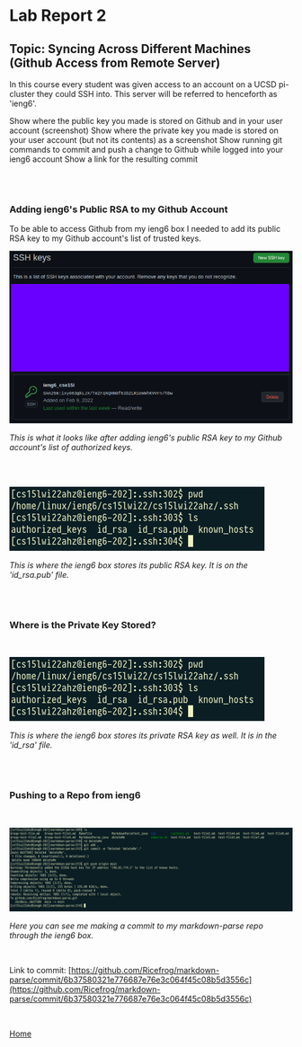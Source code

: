 # Lab Report 2

## Topic: Syncing Across Different Machines (Github Access from Remote Server)

In this course every student was given access to an account on a UCSD pi-cluster they could SSH into. This server will be referred to henceforth as 'ieng6'. 

Show where the public key you made is stored on Github and in your user account (screenshot)
Show where the private key you made is stored on your user account (but not its contents) as a screenshot
Show running git commands to commit and push a change to Github while logged into your ieng6 account
Show a link for the resulting commit

<br>
<br>

### __Adding ieng6's Public RSA to my Github Account__

To be able to access Github from my ieng6 box I needed to add its public RSA key to my Github account's list of trusted keys.

![gh_ssh](./screenshots/week6/gh_ssh.png)

*This is what it looks like after adding ieng6's public RSA key to my Github account's list of authorized keys.*

<br>
<br>

![ieng6_ssh](./screenshots/week6/ieng6_ssh.png)

*This is where the ieng6 box stores its public RSA key. It is on the 'id_rsa.pub' file.*

<br>
<br>

### __Where is the Private Key Stored?__

<br>

![ieng6_ssh_private](./screenshots/week6/ieng6_ssh.png)

*This is where the ieng6 box stores its private RSA key as well. It is in the 'id_rsa' file.*

<br>
<br>

### __Pushing to a Repo from ieng6__

<br>

![pushing](./screenshots/week6/pushing.png)

*Here you can see me making a commit to my markdown-parse repo through the ieng6 box.*

<br>

Link to commit: [https://github.com/Ricefrog/markdown-parse/commit/6b37580321e776687e76e3c064f45c08b5d3556c](https://github.com/Ricefrog/markdown-parse/commit/6b37580321e776687e76e3c064f45c08b5d3556c)

<br>

[Home](/index.html)